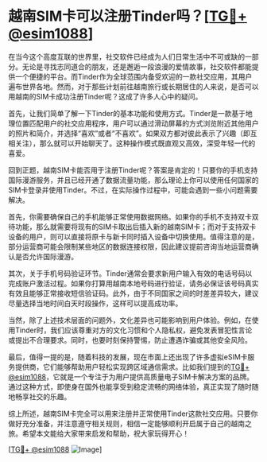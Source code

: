 # 越南SIM卡可以注册Tinder吗？[[TG💪+ @esim1088](https://t.me/s/esim1088)]

在当今这个高度互联的世界里，社交软件已经成为人们日常生活中不可或缺的一部分。无论是寻找志同道合的朋友，还是邂逅一段浪漫的爱情故事，社交软件都能提供一个便捷的平台。而Tinder作为全球范围内备受欢迎的一款社交应用，其用户遍布世界各地。然而，对于那些计划前往越南旅行或长期居住的人来说，是否可以用越南的SIM卡成功注册Tinder呢？这成了许多人心中的疑问。

首先，让我们简单了解一下Tinder的基本功能和使用方式。Tinder是一款基于地理位置匹配用户的社交应用程序，用户可以通过滑动屏幕的方式浏览附近其他用户的照片和简介，并选择“喜欢”或者“不喜欢”。如果双方都对彼此表示了兴趣（即互相关注），那么就可以开始聊天了。这种操作模式既直观又高效，深受年轻一代的喜爱。

回到正题，越南SIM卡能否用于注册Tinder呢？答案是肯定的！只要你的手机支持国际漫游服务，并且已经开通了数据流量功能，那么理论上你可以使用任何国家的SIM卡登录并使用Tinder。不过，在实际操作过程中，可能会遇到一些小问题需要解决。

首先，你需要确保自己的手机能够正常使用数据网络。如果你的手机不支持双卡双待功能，那么就需要将现有的SIM卡取出后插入新的越南SIM卡；而对于支持双卡设备的用户，则可以直接将原卡与新卡同时插入设备中切换使用。值得注意的是，部分运营商可能会限制某些地区的数据连接权限，因此建议提前咨询当地运营商确认是否允许国际漫游。

其次，关于手机号码验证环节。Tinder通常会要求新用户输入有效的电话号码以完成账户激活过程。如果你打算用越南本地号码进行验证，请务必保证该号码真实有效且能够正常接收短信验证码。此外，由于不同国家之间的时差差异较大，建议尽量选择当地时间白天时段操作，这样可以提高成功率。

当然，除了上述技术层面的问题外，文化差异也可能影响到用户体验。例如，在使用Tinder时，我们应该尊重对方的文化习惯和个人隐私权，避免发表冒犯性言论或提出不合理要求。同时，也要时刻保持警惕，防止遭遇诈骗或其他安全风险。

最后，值得一提的是，随着科技的发展，现在市面上还出现了许多虚拟eSIM卡服务提供商，它们能够帮助用户轻松实现跨区域通信需求。比如我们提到的[TG💪+ @esim1088](https://t.me/s/esim1088)，它就是一个专注于为用户提供高质量电子SIM卡解决方案的品牌。通过这种方式，即使身在国外也能享受到稳定流畅的网络体验，真正实现了随时随地畅享社交的乐趣。

综上所述，越南SIM卡完全可以用来注册并正常使用Tinder这款社交应用。只要你做好充分准备，并注意遵守相关规则，相信一定能够顺利开启属于自己的越南之旅。希望本文能给大家带来启发和帮助，祝大家玩得开心！

[[TG💪+ @esim1088](https://t.me/s/esim1088) ![Image](https://i.postimg.cc/4NQfJmqS/Snipaste-2025-05-13-00-14-12.png)]